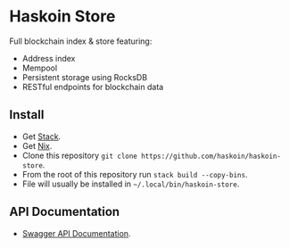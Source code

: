 # Haskoin Store

Full blockchain index & store featuring:

- Address index
- Mempool
- Persistent storage using RocksDB
- RESTful endpoints for blockchain data

## Install

* Get [Stack](https://haskell-lang.org/get-started).
* Get [Nix](https://nixos.org/nix/).
* Clone this repository `git clone https://github.com/haskoin/haskoin-store`.
* From the root of this repository run `stack build --copy-bins`.
* File will usually be installed in `~/.local/bin/haskoin-store`.

## API Documentation

* [Swagger API Documentation](https://app.swaggerhub.com/apis/haskoin/blockchain-api/1.0.0-oas3).
